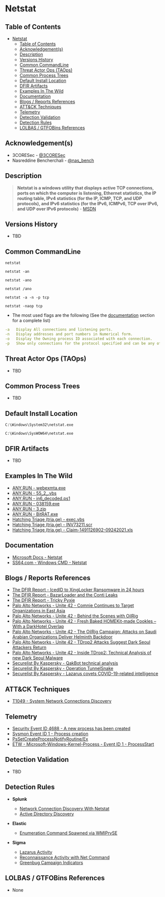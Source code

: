 # Netstat

## Table of Contents

- [Netstat](#netstat)
  - [Table of Contents](#table-of-contents)
  - [Acknowledgement(s)](#acknowledgements)
  - [Description](#description)
  - [Versions History](#versions-history)
  - [Common CommandLine](#common-commandline)
  - [Threat Actor Ops (TAOps)](#threat-actor-ops-taops)
  - [Common Process Trees](#common-process-trees)
  - [Default Install Location](#default-install-location)
  - [DFIR Artifacts](#dfir-artifacts)
  - [Examples In The Wild](#examples-in-the-wild)
  - [Documentation](#documentation)
  - [Blogs / Reports References](#blogs--reports-references)
  - [ATT&CK Techniques](#attck-techniques)
  - [Telemetry](#telemetry)
  - [Detection Validation](#detection-validation)
  - [Detection Rules](#detection-rules)
  - [LOLBAS / GTFOBins References](#lolbas--gtfobins-references)

## Acknowledgement(s)

- 3CORESec - [@3CORESec](https://twitter.com/3CORESec)
- Nasreddine Bencherchali - [@nas_bench](https://twitter.com/nas_bench)

## Description

> **Netstat is a windows utility that displays active TCP connections, ports on which the computer is listening, Ethernet statistics, the IP routing table, IPv4 statistics (for the IP, ICMP, TCP, and UDP protocols), and IPv6 statistics (for the IPv6, ICMPv6, TCP over IPv6, and UDP over IPv6 protocols)** - [MSDN](https://docs.microsoft.com/en-us/windows-server/administration/windows-commands/netstat)

## Versions History

- TBD

## Common CommandLine

```batch
netstat

netstat -an

netstat -ano

netstat /ano

netstat -a -n -p tcp

netstat -naop tcp
```

- The most used flags are the following (See the [documentation](#documentation) section for a complete list)

```yaml
-a   Display All connections and listening ports.
-n   Display addresses and port numbers in Numerical form.
-o   Display the Owning process ID associated with each connection.
-p   Show only connections for the protocol specified and can be any of "TCP", "UDP", "TCPv6" or "UDPv6".
```

## Threat Actor Ops (TAOps)

- TBD

## Common Process Trees

- TBD

## Default Install Location

```batch
C:\Windows\System32\netstat.exe

C:\Windows\SysWOW64\netstat.exe
```

## DFIR Artifacts

- TBD

## Examples In The Wild

- [ANY.RUN - webexmta.exe](https://app.any.run/tasks/0f35f119-c3a8-474d-9aad-65a35fd6e080/)
- [ANY.RUN - 55_2_.vbs](https://app.any.run/tasks/b696fb48-1378-46c0-8d11-c0e5302646ba/)
- [ANY.RUN - in6_decoded.ps1](https://app.any.run/tasks/5e81dd12-9350-4491-ba71-3950f212aa5a/)
- [ANY.RUN - 038159.exe](https://app.any.run/tasks/850475b7-74fc-4465-aad4-07fc0d9bf102/)
- [ANY.RUN - 3.zip](https://app.any.run/tasks/06ba9da5-9b10-4f61-9185-452fb0b1b2c2/)
- [ANY.RUN - BitRAT.exe](https://app.any.run/tasks/f5400d3b-874b-4f1f-8918-0b0d3021f8ca/)
- [Hatching Triage (tria.ge) - exec.vbs](https://tria.ge/201204-m5yxtltppj/behavioral2)
- [Hatching Triage (tria.ge) - INV73211.scr](https://tria.ge/210512-hb14qepm8e/behavioral1)
- [Hatching Triage (tria.ge) - Claim-1491126902-09242021.xls](https://tria.ge/210924-v23fcshdg8/behavioral1)

## Documentation

- [Microsoft Docs - Netstat](https://docs.microsoft.com/en-us/windows-server/administration/windows-commands/netstat)
- [SS64.com - Windows CMD - Netstat](https://ss64.com/nt/netstat.html)

## Blogs / Reports References

- [The DFIR Report - IcedID to XingLocker Ransomware in 24 hours](https://thedfirreport.com/2021/10/18/icedid-to-xinglocker-ransomware-in-24-hours/)
- [The DFIR Report - BazarLoader and the Conti Leaks](https://thedfirreport.com/2021/10/04/bazarloader-and-the-conti-leaks/)
- [The DFIR Report - Tricky Pyxie](https://thedfirreport.com/2020/04/30/tricky-pyxie/)
- [Palo Alto Networks - Unite 42 - Comnie Continues to Target Organizations in East Asia](https://unit42.paloaltonetworks.com/unit42-comnie-continues-target-organizations-east-asia/)
- [Palo Alto Networks - Unite 42 - Behind the Scenes with OilRig](https://unit42.paloaltonetworks.com/behind-the-scenes-with-oilrig/)
- [Palo Alto Networks - Unite 42 - Fresh Baked HOMEKit-made Cookles – With a DarkHotel Overlap](https://unit42.paloaltonetworks.com/unit42-fresh-baked-homekit-made-cookles-with-a-darkhotel-overlap/)
- [Palo Alto Networks - Unite 42 - The OilRig Campaign: Attacks on Saudi Arabian Organizations Deliver Helminth Backdoor](https://unit42.paloaltonetworks.com/the-oilrig-campaign-attacks-on-saudi-arabian-organizations-deliver-helminth-backdoor/)
- [Palo Alto Networks - Unite 42 - TDrop2 Attacks Suggest Dark Seoul Attackers Return](https://unit42.paloaltonetworks.com/tdrop2-attacks-suggest-dark-seoul-attackers-return/)
- [Palo Alto Networks - Unite 42 - Inside TDrop2: Technical Analysis of new Dark Seoul Malware](https://unit42.paloaltonetworks.com/inside-tdrop2-technical-analysis-of-new-dark-seoul-malware/)
- [Securelist By Kaspersky - QakBot technical analysis](https://securelist.com/qakbot-technical-analysis/103931/)
- [Securelist By Kaspersky - Operation TunnelSnake](https://securelist.com/operation-tunnelsnake-and-moriya-rootkit/101831/)
- [Securelist By Kaspersky - Lazarus covets COVID-19-related intelligence](https://securelist.com/lazarus-covets-covid-19-related-intelligence/99906/)

## ATT&CK Techniques

- [T1049 - System Network Connections Discovery](https://attack.mitre.org/techniques/T1049)

## Telemetry

- [Security Event ID 4688 - A new process has been created](https://www.ultimatewindowssecurity.com/securitylog/encyclopedia/event.aspx?eventID=4688)
- [Sysmon Event ID 1 - Process creation](https://www.ultimatewindowssecurity.com/securitylog/encyclopedia/event.aspx?eventid=90001)
- [PsSetCreateProcessNotifyRoutine/Ex](https://docs.microsoft.com/en-us/windows-hardware/drivers/ddi/ntddk/nf-ntddk-pssetcreateprocessnotifyroutineex)
- [ETW - Microsoft-Windows-Kernel-Process - Event ID 1 - ProcessStart](https://github.com/nasbench/EVTX-ETW-Resources)

## Detection Validation

- TBD

## Detection Rules

- **Splunk**
  - [Network Connection Discovery With Netstat](https://research.splunk.com/endpoint/network_connection_discovery_with_netstat/)
  - [Active Directory Discovery](https://research.splunk.com/stories/active_directory_discovery/)

- **Elastic**
  - [Enumeration Command Spawned via WMIPrvSE](https://github.com/elastic/detection-rules/blob/main/rules/windows/execution_enumeration_via_wmiprvse.toml)

- **Sigma**
  - [Lazarus Activity](https://github.com/SigmaHQ/sigma/blob/master/rules/windows/process_creation/win_apt_lazarus_activity_dec20.yml)
  - [Reconnaissance Activity with Net Command](https://github.com/SigmaHQ/sigma/blob/master/rules/windows/process_creation/win_susp_commands_recon_activity.yml)
  - [Greenbug Campaign Indicators](https://github.com/SigmaHQ/sigma/blob/master/rules/windows/process_creation/win_apt_greenbug_may20.yml)

## LOLBAS / GTFOBins References

- None
